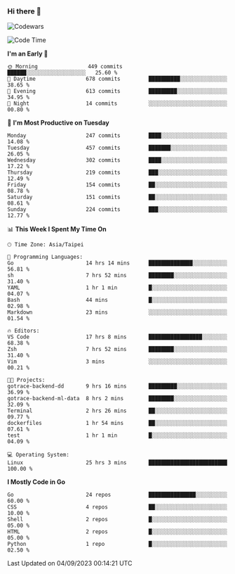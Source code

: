 ### Hi there 👋

![Codewars](https://www.codewars.com/users/omegaatt36/badges/small)

<!--START_SECTION:waka-->
![Code Time](http://img.shields.io/badge/Code%20Time-1%2C642%20hrs%2054%20mins-blue)

**I'm an Early 🐤** 

```text
🌞 Morning                449 commits         ██████░░░░░░░░░░░░░░░░░░░   25.60 % 
🌆 Daytime                678 commits         ██████████░░░░░░░░░░░░░░░   38.65 % 
🌃 Evening                613 commits         █████████░░░░░░░░░░░░░░░░   34.95 % 
🌙 Night                  14 commits          ░░░░░░░░░░░░░░░░░░░░░░░░░   00.80 % 
```
📅 **I'm Most Productive on Tuesday** 

```text
Monday                   247 commits         ████░░░░░░░░░░░░░░░░░░░░░   14.08 % 
Tuesday                  457 commits         ███████░░░░░░░░░░░░░░░░░░   26.05 % 
Wednesday                302 commits         ████░░░░░░░░░░░░░░░░░░░░░   17.22 % 
Thursday                 219 commits         ███░░░░░░░░░░░░░░░░░░░░░░   12.49 % 
Friday                   154 commits         ██░░░░░░░░░░░░░░░░░░░░░░░   08.78 % 
Saturday                 151 commits         ██░░░░░░░░░░░░░░░░░░░░░░░   08.61 % 
Sunday                   224 commits         ███░░░░░░░░░░░░░░░░░░░░░░   12.77 % 
```


📊 **This Week I Spent My Time On** 

```text
🕑︎ Time Zone: Asia/Taipei

💬 Programming Languages: 
Go                       14 hrs 14 mins      ██████████████░░░░░░░░░░░   56.81 % 
sh                       7 hrs 52 mins       ████████░░░░░░░░░░░░░░░░░   31.40 % 
YAML                     1 hr 1 min          █░░░░░░░░░░░░░░░░░░░░░░░░   04.07 % 
Bash                     44 mins             █░░░░░░░░░░░░░░░░░░░░░░░░   02.98 % 
Markdown                 23 mins             ░░░░░░░░░░░░░░░░░░░░░░░░░   01.54 % 

🔥 Editors: 
VS Code                  17 hrs 8 mins       █████████████████░░░░░░░░   68.38 % 
Zsh                      7 hrs 52 mins       ████████░░░░░░░░░░░░░░░░░   31.40 % 
Vim                      3 mins              ░░░░░░░░░░░░░░░░░░░░░░░░░   00.21 % 

🐱‍💻 Projects: 
gotrace-backend-dd       9 hrs 16 mins       █████████░░░░░░░░░░░░░░░░   36.99 % 
gotrace-backend-ml-data  8 hrs 2 mins        ████████░░░░░░░░░░░░░░░░░   32.09 % 
Terminal                 2 hrs 26 mins       ██░░░░░░░░░░░░░░░░░░░░░░░   09.77 % 
dockerfiles              1 hr 54 mins        ██░░░░░░░░░░░░░░░░░░░░░░░   07.61 % 
test                     1 hr 1 min          █░░░░░░░░░░░░░░░░░░░░░░░░   04.09 % 

💻 Operating System: 
Linux                    25 hrs 3 mins       █████████████████████████   100.00 % 
```

**I Mostly Code in Go** 

```text
Go                       24 repos            ███████████████░░░░░░░░░░   60.00 % 
CSS                      4 repos             ██░░░░░░░░░░░░░░░░░░░░░░░   10.00 % 
Shell                    2 repos             █░░░░░░░░░░░░░░░░░░░░░░░░   05.00 % 
HTML                     2 repos             █░░░░░░░░░░░░░░░░░░░░░░░░   05.00 % 
Python                   1 repo              █░░░░░░░░░░░░░░░░░░░░░░░░   02.50 % 
```




 Last Updated on 04/09/2023 00:14:21 UTC
<!--END_SECTION:waka-->

<!--
**omegaatt36/omegaatt36** is a ✨ _special_ ✨ repository because its `README.md` (this file) appears on your GitHub profile.

Here are some ideas to get you started:

- 🔭 I’m currently working on ...
- 🌱 I’m currently learning ...
- 👯 I’m looking to collaborate on ...
- 🤔 I’m looking for help with ...
- 💬 Ask me about ...
- 📫 How to reach me: ...
- 😄 Pronouns: ...
- ⚡ Fun fact: ...
-->
